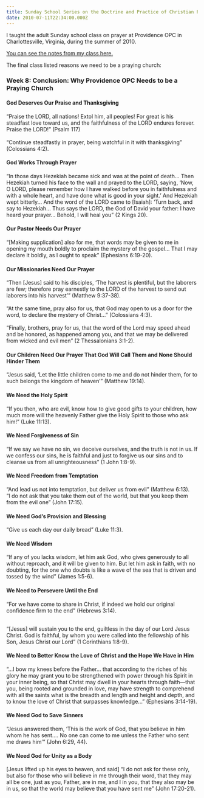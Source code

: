 ```yaml
---
title: Sunday School Series on the Doctrine and Practice of Christian Prayer
date: 2010-07-11T22:34:00.000Z
---
```

I taught the adult Sunday school class on prayer at Providence OPC in Charlottesville, Virginia, during the summer of 2010. 

[You can see the notes from my class here.](/hopper-doctrine-and-practice-of-christian-prayer.pdf)

The final class listed reasons we need to be a praying church:

### Week 8: Conclusion: Why Providence OPC Needs to be a Praying Church

#### God Deserves Our Praise and Thanksgiving

“Praise the LORD, all nations! Extol him, all peoples! For great is his steadfast love toward us, and the faithfulness of the LORD endures forever. Praise the LORD!” (Psalm 117)\
\
“Continue steadfastly in prayer, being watchful in it with thanksgiving” (Colossians 4:2).

#### God Works Through Prayer

“In those days Hezekiah became sick and was at the point of death... Then Hezekiah turned his face to the wall and prayed to the LORD, saying, ‘Now, O LORD, please remember how I have walked before you in faithfulness and with a whole heart, and have done what is good in your sight.’ And Hezekiah wept bitterly... And the word of the LORD came to \[Isaiah]: ‘Turn back, and say to Hezekiah... Thus says the LORD, the God of David your father: I have heard your prayer... Behold, I will heal you” (2 Kings 20).

#### Our Pastor Needs Our Prayer

“\[Making supplication] also for me, that words may be given to me in opening my mouth boldly to proclaim the mystery of the gospel... That I may declare it boldly, as I ought to speak” (Ephesians 6:19-20).

#### Our Missionaries Need Our Prayer

“Then \[Jesus] said to his disciples, ‘The harvest is plentiful, but the laborers are few; therefore pray earnestly to the LORD of the harvest to send out laborers into his harvest’” (Matthew 9:37-38).\
\
“At the same time, pray also for us, that God may open to us a door for the word, to declare the mystery of Christ...” (Colossians 4:3).\
\
“Finally, brothers, pray for us, that the word of the Lord may speed ahead and be honored, as happened among you, and that we may be delivered from wicked and evil men” (2 Thessalonians 3:1-2).

#### Our Children Need Our Prayer That God Will Call Them and None Should Hinder Them

“Jesus said, ‘Let the little children come to me and do not hinder them, for to such belongs the kingdom of heaven’” (Matthew 19:14).

#### We Need the Holy Spirit

“If you then, who are evil, know how to give good gifts to your children, how much more will the heavenly Father give the Holy Spirit to those who ask him!” (Luke 11:13).

#### We Need Forgiveness of Sin

“If we say we have no sin, we deceive ourselves, and the truth is not in us. If we confess our sins, he is faithful and just to forgive us our sins and to cleanse us from all unrighteousness” (1 John 1:8-9).

#### We Need Freedom from Temptation

“And lead us not into temptation, but deliver us from evil” (Matthew 6:13).\
“I do not ask that you take them out of the world, but that you keep them from the evil one” (John 17:15).

#### We Need God’s Provision and Blessing

“Give us each day our daily bread” (Luke 11:3).

#### We Need Wisdom

“If any of you lacks wisdom, let him ask God, who gives generously to all without reproach, and it will be given to him. But let him ask in faith, with no doubting, for the one who doubts is like a wave of the sea that is driven and tossed by the wind” (James 1:5-6).

#### We Need to Persevere Until the End

“For we have come to share in Christ, if indeed we hold our original confidence firm to the end” (Hebrews 3:14).

\
“\[Jesus] will sustain you to the end, guiltless in the day of our Lord Jesus Christ. God is faithful, by whom you were called into the fellowship of his Son, Jesus Christ our Lord” (1 Corinthians 1:8-9).

#### We Need to Better Know the Love of Christ and the Hope We Have in Him

“...I bow my knees before the Father... that according to the riches of his glory he may grant you to be strengthened with power through his Spirit in your inner being, so that Christ may dwell in your hearts through faith—that you, being rooted and grounded in love, may have strength to comprehend with all the saints what is the breadth and length and height and depth, and to know the love of Christ that surpasses knowledge...” (Ephesians 3:14-19).

#### We Need God to Save Sinners

“Jesus answered them, ‘This is the work of God, that you believe in him whom he has sent.... No one can come to me unless the Father who sent me draws him’” (John 6:29, 44).

#### We Need God for Unity as a Body

\[Jesus lifted up his eyes to heaven, and said] “I do not ask for these only, but also for those who will believe in me through their word, that they may all be one, just as you, Father, are in me, and I in you, that they also may be in us, so that the world may believe that you have sent me” (John 17:20-21).
